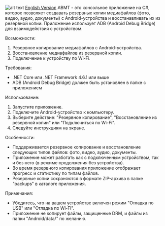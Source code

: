 ![alt text](https://i.imgur.com/2JdjEhE.png)
<a href="https://github.com/lolkop/ABMT/blob/master/README.en.md">English Version</a>
ABMT - это консольное приложение на C#, которое позволяет создавать резервные копии медиафайлов (фото, видео, аудио, документы) с Android-устройства и восстанавливать их из резервной копии. Приложение использует ADB (Android Debug Bridge) для взаимодействия с устройством.

Возможности:
1. Резервное копирование медиафайлов с Android-устройства.
2. Восстановление медиафайлов из резервной копии.
3. Подключение к устройству по Wi-Fi.

Требования:
- .NET Core или .NET Framework 4.6.1 или выше
- ADB (Android Debug Bridge) должен быть установлен в папке с приложением

Использование:
1. Запустите приложение.
2. Подключите Android-устройство к компьютеру.
3. Выберите действие: "Резервное копирование", "Восстановление из резервной копии" или "Подключиться по Wi-Fi".
4. Следуйте инструкциям на экране.

Особенности:
- Поддерживается резервное копирование и восстановление следующих типов файлов: фото, видео, аудио, документы.
- Приложение может работать как с подключенным устройством, так и без него (в режиме продолжения без устройства).
- Во время резервного копирования приложение отображает прогресс и статистику по типам файлов.
- Резервные копии сохраняются в формате ZIP-архива в папке "backups" в каталоге приложения.

Примечания:
- Убедитесь, что на вашем устройстве включен режим "Отладка по USB" или "Отладка по Wi-Fi".
- Приложение не копирует файлы, защищенные DRM, и файлы из папки "Android/data/" по желанию.
